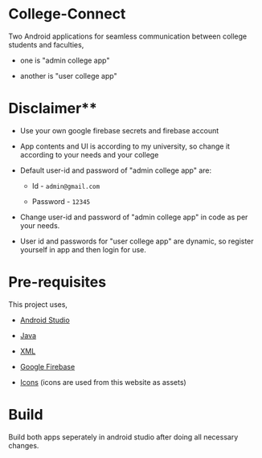 # College-Connect

Two Android applications for seamless communication between college students and faculties,

  - one is "admin college app" 

  - another is "user college app"


# Disclaimer**

  - Use your own google firebase secrets and firebase account

  - App contents and UI is according to my university, so change it according to your needs and your college

  - Default user-id and password of "admin college app" are:
    - Id - `admin@gmail.com`
  
    - Password - `12345`

  - Change user-id and password of "admin college app" in code as per your needs.

  - User id and passwords for "user college app" are dynamic, so register yourself in app and then login for use.


# Pre-requisites

This project uses, 

- [Android Studio](https://developer.android.com/guide)

- [Java](https://docs.oracle.com/en/java/)

- [XML](https://developer.mozilla.org/en-US/docs/Web/XML)

- [Google Firebase](https://firebase.google.com/docs)

- [Icons](https://www.flaticon.com/) (icons are used from this website as assets)

# Build

Build both apps seperately in android studio after doing all necessary changes.
